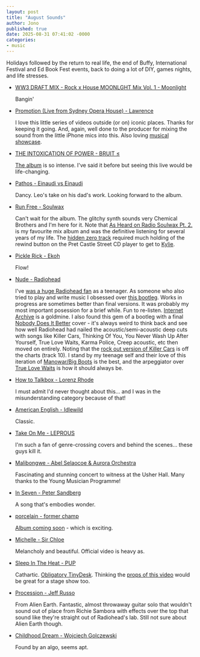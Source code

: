 ```yaml
---
layout: post
title: "August Sounds"
author: Jono
published: true
date: 2025-08-31 07:41:02 -0000
categories: 
- music
---
```


Holidays followed by the return to real life, the end of Buffy, International Festival and Ed Book Fest events, back to doing a lot of DIY, games nights, and life stresses. 


* [WW3 DRAFT MIX - Rock x House MOONLGHT Mix Vol. 1 - Moonlight](https://soundcloud.com/musicbymoonlght/ww3-draft-mix)

	 Bangin'


* [Promotion (Live from Sydney Opera House) - Lawrence](https://www.youtube.com/watch?v=T5GANemi4yA)

	 I love this little series of videos outside (or on) iconic places. Thanks for keeping it going. And, again, well done to the producer for mixing the sound from the little iPhone mics into this. Also loving [musical showcase](https://www.youtube.com/watch?v=TUQHz9ue-lU).


* [THE INTOXICATION OF POWER - BRUIT ≤](https://www.youtube.com/watch?v=jkhfY7nulAQ)

	 [The album](https://bruitofficial.bandcamp.com/album/the-age-of-ephemerality-2) is so intense. I've said it before but seeing this live would be life-changing. 


* [Pathos - Einaudi vs Einaudi](https://www.youtube.com/watch?v=_nrSWPY-Vuo)

	 Dancy. Leo's take on his dad's work. Looking forward to the album. 


* [Run Free - Soulwax](https://www.youtube.com/watch?v=SmBg0P079-U)

	 Can't wait for the album. The glitchy synth sounds very Chemical Brothers and I'm here for it. Note that [As Heard on Radio Soulwax Pt. 2.]() is my favourite mix album and was the definitive listening for several years of my life. The [hidden zero track](https://www.2manybootlegs.com/bootleg-albums/as-heard-on-radio-soulwax/part-2/) required much holding of the rewind button on the Pret Castle Street CD player to get to [Kylie](https://www.youtube.com/watch?v=yN3P7QfNaxk). 


* [Pickle Rick - Ekoh](https://www.youtube.com/watch?v=KBk62c3Dy2k)

	 Flow!


* [Nude - Radiohead](https://archive.org/details/radiohead-work-in-progress-2000)

	 I've [was a huge Radiohead fan](https://ellis.scot/2022/05/17-albums/) as a teenager. As someone who also tried to play and write music I obsessed over [this bootleg](https://archive.org/details/radiohead-work-in-progress-2000). Works in progress are sometimes better than final versions. It was probably my most important posession for a brief while. Fun to re-listen. [Internet Archive](https://archive.org/details/radiohead-lost-treasures-1993-1997/CD+02+-+Track+02+-+Radiohead+-+Killer+Cars+(Acoustic+Version).flac) is a goldmine. I also found this gem of a bootleg with a final [Nobody Does It Better](https://archive.org/details/radiohead-never-a-dull-moment/17+-+Nobody+Does+It+Better.flac) cover - it's always weird to think back and see how well Radiohead had nailed the acoustic/semi-acoustic deep cuts with songs like Killer Cars, Thinking Of You, You Never Wash Up After Yourself, True Love Waits, Karma Police, Creep acoustic, etc then moved on entirely. Noting that the [rock out version of Killer Cars](https://archive.org/details/radiohead-the-b-sides-file/CD1+-+10+-+Killer+Cars.flac) is off the charts (track 10). I stand by my teenage self and their love of this iteration of [Manowar/Big Boots](https://archive.org/details/radiohead-work-in-progress-2000/12+-+Manowar-Big+Boots.flac) is the best, and the arpeggiator over [True Love Waits](https://archive.org/details/radiohead-work-in-progress-2000/09+-+True+Love+Waits.flac) is how it should always be. 


* [How to Talkbox - Lorenz Rhode
](https://www.youtube.com/watch?v=h_L5v9OTSxc)

	 I must admit I'd never thought about this... and I was in the misunderstanding category because of that!


* [American English - Idlewild](https://www.youtube.com/watch?v=Rvl89VPWQ6g)

	 Classic. 


* [Take On Me - LEPROUS](https://www.youtube.com/watch?v=Te2MR6j5Qhg)

	 I'm such a fan of genre-crossing covers and behind the scenes... these guys kill it.


* [Malibongwe - Abel Selaocoe & Aurora Orchestra](www.youtube.com/watch?v=OSs6z_kwwGI)

	 Fascinating and stunning concert to witness at the Usher Hall. Many thanks to the Young Musician Programme!


* [In Seven - Peter Sandberg](https://www.youtube.com/watch?v=5wpxj3j47z0)

	 A song that's embodies wonder.


* [porcelain - former champ](https://www.youtube.com/watch?v=5N4WE5p-D2U)

	 [Album coming soon](https://formerchamp.bandcamp.com/album/i-saw-you-in-paradise) - which is exciting. 


* [Michelle - Sir Chloe](https://www.youtube.com/watch?v=JqEo-DYh5CQ)

	 Melancholy and beautiful. Official video is heavy as.


* [Sleep In The Heat - PUP](https://www.youtube.com/watch?v=qQSxGcIg3g0)

	 Cathartic. [Obligatory TinyDesk](https://www.youtube.com/watch?v=Gh9pCl1cL8A). Thinking the [props of this video](https://www.youtube.com/watch?v=LyQJtQ0krFA) would be great for a stage show too. 


* [Procession - Jeff Russo](https://www.youtube.com/watch?v=UeHjm5cvUHM)

	 From Alien Earth. Fantastic, almost throwaway guitar solo that wouldn't sound out of place from Richie Sambora with effects over the top that sound like they're straight out of Radiohead's lab. Still not sure about Alien Earth though. 


* [Childhood Dream - Wojciech Golczewski](https://www.youtube.com/watch?v=Aw__XBK26EM)

	 Found by an algo, seems apt. 

